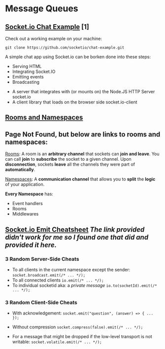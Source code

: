 # Message Queues

## [Socket.io Chat Example](https://socket.io/get-started/chat/) [1]

Check out a working example on your machine:

`git clone https://github.com/socketio/chat-example.git`

A simple chat app using Socket.io can be borken done into these steps:

- Serving HTML
- Integrating Socket.IO
- Emitting events
- Broadcasting

[^1]: **Socket.IO** is composed of two parts:
- A server that integrates with (or mounts on) the Node.JS HTTP Server socket.io
- A client library that loads on the browser side socket.io-client


## [Rooms and Namespaces](https://socket.io/docs/rooms-and-namespaces/)
## Page Not Found, but below are links to rooms and namespaces:

[Rooms](https://socket.io/docs/v4/rooms/): A room is an **arbitrary channel** that sockets can **join and leave**. You can call **join** to **subscribe** the socket to a given channel. Upon **disconnection**, sockets **leave** all the channels they were part of **automatically**.

[Namespaces](https://socket.io/docs/v4/Namespaces/):  A **communication channel** that allows you to **split** the **logic** of your application.

**Every Namespace** has:
- Event handlers
- Rooms
- Middlewares

## [Socket.io Emit Cheatsheet](https://socket.io/docs/v3/emit-cheatsheet/) *The link provided didn't work for me so I found one that did and provided it here.*

### 3 Random Server-Side Cheats

 - To all clients in the current namespace except the sender:
  `socket.broadcast.emit(/* ... */);`
  - To all connected clients
  `io.emit(/* ... */);`
  - To individual socketid aka: a *private message*
  `io.to(socketId).emit(/* ... */);`


### 3 Random Client-Side Cheats

- With acknowledgement:
`socket.emit("question", (answer) => {
  ...
});`

- Without compression
`socket.compress(false).emit(/* ... */);`

- For a message that might be dropped if the low-level transport is not writable:
`socket.volatile.emit(/* ... */);`





